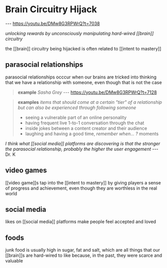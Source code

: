 # Brain Circuitry Hijack

--- <https://youtu.be/DMw8G3RPWrQ?t=7038>

_unlocking rewards by unconsciously manipulating hard-wired [[brain]] circuitry_

the [[brain]] circuitry being hijacked is often related to [[intent to mastery]]

## parasocial relationships

parasocial relationships occcur when our brains are tricked into thinking that we have a relationship with someone, even though that is not the case

> **example** _Sasha Grey_ --- <https://youtu.be/DMw8G3RPWrQ?t=7128>

> **examples** _items that should come at a certain "tier" of a relationship but can also be experienced through following someone_
>
> - seeing a vulnerable part of an online personality
> - having frequent live 1-to-1 conversation through the chat
> - inside jokes between a content creator and their audience
> - laughing and having a good time, _remember when... ?_ moments

_I think what [[social media]] platforms are discovering is that the stronger the parasocial relationship, probably the higher the user engagement_ --- Dr. K

## video games

[[video game]]s tap into the [[intent to mastery]] by giving players a sense of progress and achievement, even though they are worthless in the real world

## social media

likes on [[social media]] platforms make people feel accepted and loved

## foods

junk food is usually high in sugar, fat and salt, which are all things that our [[brain]]s are hard-wired to like because, in the past, they were scarce and valuable
